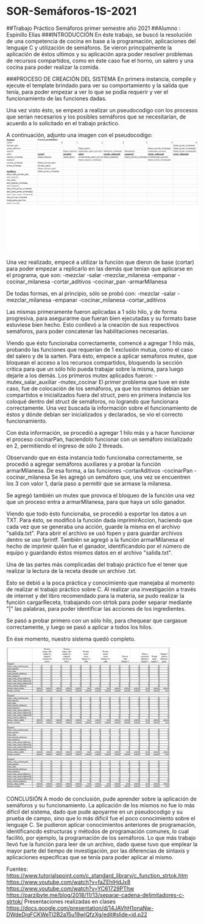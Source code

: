 # SOR-Semáforos-1S-2021
##Trabajo Práctico Semáforos primer semestre año 2021
##Alumno : Espinillo Elías
###INTRODUCCIÓN
En éste trabajo, se buscó la resolución de una competencia de cocina en base a la programación, aplicaciones del lenguaje C y utilización de semáforos. Se vieron principalmente la aplicación de éstos ultimos y su aplicación apra poder resolver problemas de recursos compartidos, como en éste caso fue el horno, un salero y una cocina para poder realizar la comida. 

###PROCESO DE CREACIÓN DEL SISTEMA
En primera instancia, compile y ejecute el template brindado para ver su comportamiento y la salida que tenía, para poder empezar a ver lo que se podía requerir y ver el funcionamiento de las funciones dadas.

Una vez visto ésto, se empezó a realizar un pseudocodigo con los procesos que serían necesarios y los posibles semáforos que se necesitarían, de acuerdo a lo solicitado en el trabajo práctico.

A continuación, adjunto una imagen con el pseudocodigo:
![PSEUDOCODIGO](PSEUDOCODIGO.png)

Una vez realizado, empecé a utilizar la función que dieron de base (cortar) para poder empezar a replicarlo en las demás que tenían que aplicarse en el programa, que son:
-mezclar
-salar
-mezclar_milanesa
-empanar
-cocinar_milanesa
-cortar_aditivos
-cocinar_pan
-armarMilanesa

De todas formas, en al principio, sólo se probó con:
-mezclar
-salar
-mezclar_milanesa
-empanar
-cocinar_milanesa
-cortar_aditivos

Las mismas primeramente fueron aplicadas a 1 sólo hilo, y de forma progresiva,  para asegurarme que fueran bien ejecutadas y su formato base estuviese bien hecho. 
Esto conllevó a la creación de sus respectivos semáforos, para poder concatenar las habilitaciones necesarias. 

Viendo que ésto funcionaba correctamente, comencé a agregar 1 hilo más, probando las funciones que requerían de 1 exclusión mutua, como el caso del salero y de la sarten. 
Para ésto, empece a aplicar semaforos mutex, que bloquean el acceso a los recursos compartidos, bloquendo la sección critica para que un sólo hilo pueda trabajar sobre la misma, para luego dejarle a los demás. Los primeros mutex aplicados fueron:
-mutex_salar_auxiliar
-mutex_cocinar
El primer problema que tuve en éste caso, fue de colocación de los semáforos, ya que los mismos debían ser compartidos e inicializados fuera del struct, pero en primera instancia los coloqué dentro del struct de semáforos, no logrando que funcionara correctamente. 
Una vez buscada la información sobre el funcionamiento de éstos y dónde debían ser inicializados y declarados, se vio el correcto funcionamiento.

Con ésta información, se procedió a agregar 1 hilo más y a hacer funcionar el proceso cocinarPan, haciendolo funcionar con un semáforo inicializado en 2, permitiendo el ingreso de sólo 2 threads. 

Observando que en ésta instancia todo funcionaba correctamente, se procedió a agregar semáforos auxiliares y a probar la función armarMilanesa. De esa forma, a las funciones 
-cortarAditivos
-cocinarPan
-cocinar_milanesa
Se les agregó un semáforo que, una vez se encuentren los 3 con valor 1, daría paso a permitir que se armase la milanesa. 

Se agregó también un mutex que provoca el bloqueo de la función una vez que un proceso entra a armarMilanesa, para que haya un sólo ganador. 

Viendo que todo ésto funcionaba, se procedió a exportar los datos a un TXT. Para ésto, se modificó la función dada imprimirAccion, haciendo que cada vez que se generaba una acción, guarde la misma en el archivo "salida.txt". 
Para abrir el archivo se usó fopen y para guardar archivos dentro se uso fprintf.
También se agregó a la función armarMilanesa el hecho de imprimir quién fue el ganador, identificandolo por el número de equipo y guardando éstos mismos datos en el archivo "salida.txt".

Una de las partes más complicadas del trabajo práctico fue el tener que realizar la lectura de la receta desde un archivo .txt.

Esto se debió a la poca práctica y conocimiento que manejaba al momento de realizar el trabajo práctico sobre C. Al realizar una investigación a través de internet y del libro recomendado para la materia, se pudo realizar la función cargarReceta, trabajando con strtok para poder separar mediante "|" las palabras, para poder identificar las acciones de los ingredientes. 

Se pasó a probar primero con un sólo hilo, para chequear que cargasue correctamente, y luego se pasó a aplicar a todos los hilos. 

En ése momento, nuestro sistema quedó completo. 

![PRUEBA DE ESCRITORIO](PESCRITORIO.png)

CONCLUSIÓN
A modo de conclusión, pude aprender sobre la aplicación de semáforos y su funcionamiento. La aplicación de los mismos no fue lo más dificil del sistema, dado que pude apoyarme en un pseudocodigo y su prueba de campo, sino que lo más dificil fue el poco conocimiento sobre el lenguaje C. Se pudieron aplicar conocimientos anteriores de programación, identificancdo estructuras y métodos de programación comunes, lo cual facilitó, por ejemplo, la programación de los semáforos. 
Lo que más trabajo llevó fue la función para leer de un archivo, dado quese tuvo que emplear la mayor parte del tiempo de investigación, por las diferencias de sintaxis y aplicaciones especificas que se tenía para poder aplicar al mismo. 

Fuentes:
https://www.tutorialspoint.com/c_standard_library/c_function_strtok.htm
https://www.youtube.com/watch?v=faZEhIHdJx8
https://www.youtube.com/watch?v=YC61729PThw
https://parzibyte.me/blog/2018/11/13/separar-cadena-delimitadores-c-strtok/
Presentaciones realizadas en clases
https://docs.google.com/presentation/d/14JAVhH1onaNw-DWdeDjgFCKWeTI2B2a15u19wIQfzXg/edit#slide=id.p22
